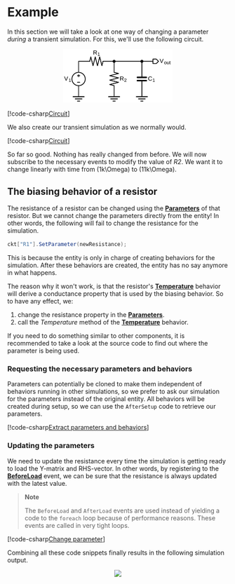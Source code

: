 # Example

In this section we will take a look at one way of changing a parameter *during* a transient simulation. For this, we'll use the following circuit.

<p align="center"><img width="250px" src="images/example_lpf_resdiv.svg" /></p>

[!code-csharp[Circuit](../../../SpiceSharpTest/Examples/ChangingParameter/Changing.cs#example_change_parameter_circuit)]

We also create our transient simulation as we normally would.

[!code-csharp[Circuit](../../../SpiceSharpTest/Examples/ChangingParameter/Changing.cs#example_change_parameter_transient)]

So far so good. Nothing has really changed from before. We will now subscribe to the necessary events to modify the value of *R2*. We want it to change linearly with time from \(1k\Omega\) to \(11k\Omega\).

## The biasing behavior of a resistor

The resistance of a resistor can be changed using the **[Parameters](xref:SpiceSharp.Components.Resistors.Parameters)** of that resistor. But we cannot change the parameters directly from the entity! In other words, the following will fail to change the resistance for the simulation.

```csharp
ckt["R1"].SetParameter(newResistance);
```

This is because the entity is only in charge of creating behaviors for the simulation. After these behaviors are created, the entity has no say anymore in what happens.

The reason why it won't work, is that the resistor's **[Temperature](xref:SpiceSharp.Components.Resistors.Temperature)** behavior will derive a conductance property that is used by the biasing behavior. So to have any effect, we:
1. change the resistance property in the **[Parameters](xref:SpiceSharp.Components.Resistors.Parameters)**.
2. call the *Temperature* method of the **[Temperature](xref:SpiceSharp.Components.Resistors.Temperature)** behavior.

If you need to do something similar to other components, it is recommended to take a look at the source code to find out where the parameter is being used.

### Requesting the necessary parameters and behaviors

Parameters can potentially be cloned to make them independent of behaviors running in other simulations, so we prefer to ask our simulation for the parameters instead of the original entity. All behaviors will be created during setup, so we can use the `AfterSetup` code to retrieve our parameters.

[!code-csharp[Extract parameters and behaviors](../../../SpiceSharpTest/Examples/ChangingParameter/Changing.cs#example_change_parameter_setup)]

### Updating the parameters

We need to update the resistance every time the simulation is getting ready to load the Y-matrix and RHS-vector. In other words, by registering to the **[BeforeLoad](xref:SpiceSharp.Simulations.BiasingSimulation#SpiceSharp_Simulations_BiasingSimulation_BeforeLoad)** event, we can be sure that the resistance is always updated with the latest value.

> **Note**
>
> The `BeforeLoad` and `AfterLoad` events are used instead of yielding a code to the `foreach` loop because of performance reasons. These events are called in very tight loops.

[!code-csharp[Change parameter](../../../SpiceSharpTest/Examples/ChangingParameter/Changing.cs#example_change_parameter_load)]

Combining all these code snippets finally results in the following simulation output.

<p align="center"><img src="images/example_lpf_resdiv_graph.svg" /></p>
